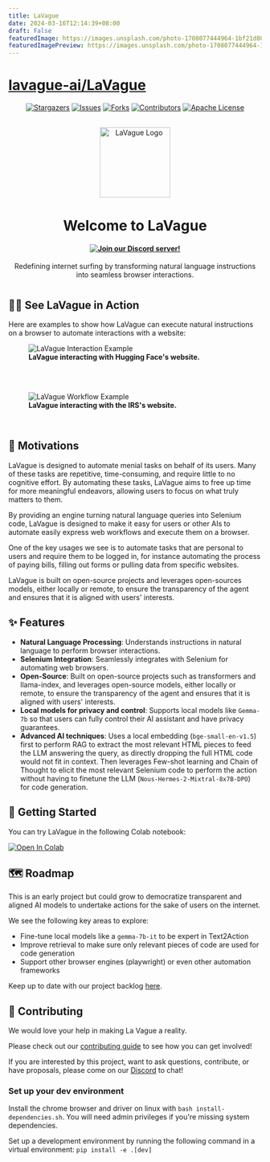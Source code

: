 ```yaml
---
title: LaVague
date: 2024-03-16T12:14:39+08:00
draft: False
featuredImage: https://images.unsplash.com/photo-1708077444964-1bf21d80887c?ixid=M3w0NjAwMjJ8MHwxfHJhbmRvbXx8fHx8fHx8fDE3MTA1NjI0NTV8&ixlib=rb-4.0.3
featuredImagePreview: https://images.unsplash.com/photo-1708077444964-1bf21d80887c?ixid=M3w0NjAwMjJ8MHwxfHJhbmRvbXx8fHx8fHx8fDE3MTA1NjI0NTV8&ixlib=rb-4.0.3
---
```


# [lavague-ai/LaVague](https://github.com/lavague-ai/LaVague)

<p align="center">
  <a href="https://github.com/lavague-ai/LaVague/stargazers"><img src="https://img.shields.io/github/stars/lavague-ai/LaVague.svg?style=for-the-badge" alt="Stargazers"></a>
  <a href="https://github.com/lavague-ai/LaVague/issues"><img src="https://img.shields.io/github/issues/lavague-ai/LaVague.svg?style=for-the-badge" alt="Issues"></a>
  <a href="https://github.com/lavague-ai/LaVague/network/members"><img src="https://img.shields.io/github/forks/lavague-ai/LaVague.svg?style=for-the-badge" alt="Forks"></a>
  <a href="https://github.com/lavague-ai/LaVague/graphs/contributors"><img src="https://img.shields.io/github/contributors/lavague-ai/LaVague.svg?style=for-the-badge" alt="Contributors"></a>
  <a href="https://github.com/lavague-ai/LaVague/blob/master/LICENSE.md"><img src="https://img.shields.io/github/license/lavague-ai/LaVague.svg?style=for-the-badge" alt="Apache License"></a>
</p>
</br>

<div align="center">
  <img src="static/logo.png" width=140px: alt="LaVague Logo">
  <h1>Welcome to LaVague</h1>

<h4 align="center">
 <a href="https://discord.gg/SDxn9KpqX9" target="_blank">
    <img src="https://dcbadge.vercel.app/api/server/SDxn9KpqX9?compact=true&style=flat" alt="Join our Discord server!">
  </a>
</h4>
  <p>Redefining internet surfing by transforming natural language instructions into seamless browser interactions.</p>
<h1></h1>
</div>

## 🏄‍♀️ See LaVague in Action

Here are examples to show how LaVague can execute natural instructions on a browser to automate interactions with a website:

<div>
  <figure>
    <img src="static/hf_lavague.gif" alt="LaVague Interaction Example" style="margin-right: 20px;">
    <figcaption><b>LaVague interacting with Hugging Face's website.</b></figcaption>
  </figure>
  <br><br>
</div>


<div>
  <figure>
    <img src="static/irs_lavague.gif" alt="LaVague Workflow Example">
    <figcaption><b>LaVague interacting with the IRS's website.</b></figcaption>
  </figure>
  <br>
</div>

## 🎯 Motivations

LaVague is designed to automate menial tasks on behalf of its users. Many of these tasks are repetitive, time-consuming, and require little to no cognitive effort. By automating these tasks, LaVague aims to free up time for more meaningful endeavors, allowing users to focus on what truly matters to them.

By providing an engine turning natural language queries into Selenium code, LaVague is designed to make it easy for users or other AIs to automate easily express web workflows and execute them on a browser.

One of the key usages we see is to automate tasks that are personal to users and require them to be logged in, for instance automating the process of paying bills, filling out forms or pulling data from specific websites. 

LaVague is built on open-source projects and leverages open-sources models, either locally or remote, to ensure the transparency of the agent and ensures that it is aligned with users' interests.

## ✨ Features

- **Natural Language Processing**: Understands instructions in natural language to perform browser interactions.
- **Selenium Integration**: Seamlessly integrates with Selenium for automating web browsers.
- **Open-Source**: Built on open-source projects such as transformers and llama-index, and leverages open-source models, either locally or remote, to ensure the transparency of the agent and ensures that it is aligned with users' interests.
- **Local models for privacy and control**: Supports local models like ``Gemma-7b`` so that users can fully control their AI assistant and have privacy guarantees.
- **Advanced AI techniques**: Uses a local embedding (``bge-small-en-v1.5``) first to perform RAG to extract the most relevant HTML pieces to feed the LLM answering the query, as directly dropping the full HTML code would not fit in context. Then leverages Few-shot learning and Chain of Thought to elicit the most relevant Selenium code to perform the action without having to finetune the LLM (``Nous-Hermes-2-Mixtral-8x7B-DPO``) for code generation.

## 🚀 Getting Started

You can try LaVague in the following Colab notebook:

[![Open In Colab](https://colab.research.google.com/assets/colab-badge.svg)](https://colab.research.google.com/github/dhuynh95/LaVague/blob/main/examples/gradio-demo.ipynb)

## 🗺️ Roadmap

This is an early project but could grow to democratize transparent and aligned AI models to undertake actions for the sake of users on the internet.

We see the following key areas to explore:
- Fine-tune local models like a ``gemma-7b-it`` to be expert in Text2Action 
- Improve retrieval to make sure only relevant pieces of code are used for code generation
- Support other browser engines (playwright) or even other automation frameworks

Keep up to date with our project backlog [here](https://github.com/orgs/lavague-ai/projects/1/views/2).

## 🙋 Contributing

We would love your help in making La Vague a reality. 

Please check out our [contributing guide](./contributing.md) to see how you can get involved!

If you are interested by this project, want to ask questions, contribute, or have proposals, please come on our [Discord](https://discord.gg/SDxn9KpqX9) to chat!

### Set up your dev environment

Install the chrome browser and driver on linux with ```bash install-dependencies.sh```. You will need admin privileges if you're missing system dependencies.

Set up a development environment by running the following command in a virtual environment: ```pip install -e .[dev]```
